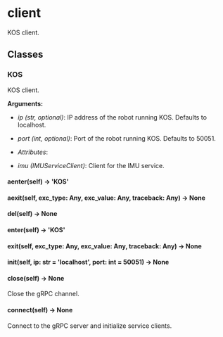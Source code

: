 # client

KOS client.

## Classes

### KOS

KOS client.

**Arguments:**
- *ip (str, optional)*: IP address of the robot running KOS. Defaults to localhost.
- *port (int, optional)*: Port of the robot running KOS. Defaults to 50051.

- *Attributes*: 
- *imu (IMUServiceClient)*: Client for the IMU service.

#### __aenter__(self) -> 'KOS'


#### __aexit__(self, exc_type: Any, exc_value: Any, traceback: Any) -> None


#### __del__(self) -> None


#### __enter__(self) -> 'KOS'


#### __exit__(self, exc_type: Any, exc_value: Any, traceback: Any) -> None


#### __init__(self, ip: str = 'localhost', port: int = 50051) -> None


#### close(self) -> None

Close the gRPC channel.

#### connect(self) -> None

Connect to the gRPC server and initialize service clients.
